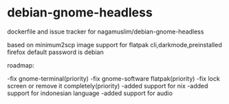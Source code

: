 # debian-gnome-headless
dockerfile and issue tracker for nagamuslim/debian-gnome-headless

based on minimum2scp image
support for flatpak cli,darkmode,preinstalled firefox
default password is debian

roadmap:

-fix gnome-terminal(priority)
-fix gnome-software flatpak(priority)
-fix lock screen or remove it completely(priority)
-added support for nix
-added support for indonesian language
-added support for audio

